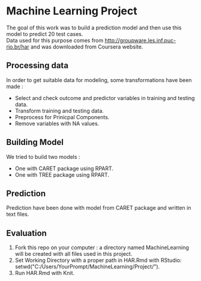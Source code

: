 Machine Learning Project
========================
The goal of this work was to build a prediction model and then use this model to predict 20 test cases.       
Data used for this purpose comes from http://groupware.les.inf.puc-rio.br/har and was downloaded from Coursera website.      
 
## Processing data

In order to get suitable data for modeling, some transformations have been made :       
* Select and check outcome and predictor variables in training and testing data.            
* Transform training and testing data.       
* Preprocess for Prinicpal Components.      
* Remove variables with NA values.    


## Building Model

We tried to build two models : 
* One with CARET package using RPART.
* One with TREE package using RPART.

## Prediction

Prediction have been done with model from CARET package and written in text files.       
    

## Evaluation

1. Fork this repo on your computer : a directory named MachineLearning will be created with all files used in this project.       
2. Set Working Directory with a proper path in HAR.Rmd with RStudio: setwd("C:/Users/YourPrompt/MachineLearning/Project/").        
2. Run HAR.Rmd with Knit.        